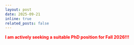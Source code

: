 ```yaml
---
layout: post
date: 2025-09-21
inline: true
related_posts: false
---
```


**<span style="color:red;">I am actively seeking a suitable PhD position for Fall 2026!!!</span>**
